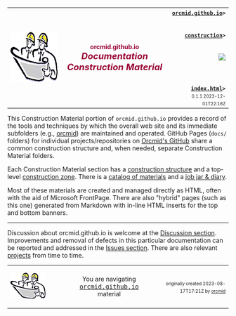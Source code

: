 <!-- index.md 0.1.1                 UTF-8                          2023-12-01
     ----1----|----2----|----3----|----4----|----5----|----6----|----7----|--*

            ORCMID.GITHUB.IO DOCUMENTATION CONSTRUCTION MATERIAL
     -->

#

<table border="0" width="100%">
  <tr>
    <td width="25%" align="left" height="6">
        <a href="./" target="_top">
           <img border="0" src="../images/hardhat-logo.gif"
                width="160" height="115"
                alt="Construction Materials Zone"
                longdesc="Hard Hats Examining Blueprints"
                />
        </a>
    </td>
    <td width="50%" height="6">
      <p align="center"><strong><font color="#990033">orcmid.github.io<br /><big><big><em>
		Documentation Construction Material</em></big></big></font></strong>
      </p>
    </td>
    <td width="25%" valign="middle" align="right">
      <b><code><a href="../" target="top">orcmid.github.io</a>&gt;<br />
	  <a href="./" target="_top">construction</a>&gt;
      </code></b>
      <br /><br />
      <a href="https://clustrmaps.com/site/1bw9w" title="Visit tracker">
            <img src="//www.clustrmaps.com/map_v2.png?d=3-2eQV4fOuelVHp_YtztZ0hl9Uj4ei9zLKw_nRgCgyM&cl=ffffff" />
      </a>
      <br /><br />
      <b><code>
         <a href="index.html" target="_top">index.html</a>&gt;</code></b>
      <br />
      <small><small>
        0.1.1 2023-12-01T22:16Z<!-- MAINTAIN THIS MANUALLY -->
      </small></small>
      </td>
  </tr>
</table>

This Construction Material portion of `orcmid.github.io` provides a record of
the tools and techniques by which the overall web site and its immediate
subfolders (e.g., [orcmid](../orcmid))
are maintained and operated.  GitHub Pages (`docs/` folders) for individual
projects/repositories on [Orcmid's GitHub](https://github.com/orcmid) share a
common construction structure and, when needed, separate Construction Material
folders.

Each Construction Material section has a
[construction structure](index.htm) and a top-level
[construction zone](construction.htm).  There is a
[catalog of materials](c000001.htm) and a
[job jar & diary](c000000.htm).

Most of these materials are created and managed directly as HTML, often with
the aid of Microsoft FrontPage.  There are also "hybrid" pages (such as this
one) generated from Markdown with in-line HTML inserts for the top and bottom
banners.

----

Discussion about orcmid.github.io is welcome at the
[Discussion section](https://github.com/orcmid/orcmid.github.io/discussions).
Improvements and removal of defects in this particular documentation can be
reported and addressed in the
[Issues section](https://github.com/orcmid/orcmid.github.io/issues).  There
are also relevant
[projects](https://github.com/orcmid/orcmid.github.io/projects?type=classic)
from time to time.

<table border="0" cellspacing="3" width="100%">
  <tr>
    <td width="29%">
      <p>
		<a href="index.htm">
		<img border="0" src="../images/hardhat-thumb.gif" width="80" height="60" alt="Construction Structure (Hard Hat Area)"></a></p>
    </td>
    <td width="34%" valign="middle" align="center">
      You are navigating <a href="../"><tt>orcmid.github.io</tt></a> material
    </td>
    <td width="37%">
      <p align="right"><font size="-2">originally created 2023-08-17T17:21Z by
		<a href="../orcmid">orcmid</a></font></p>
    </td>
  </tr>
</table>
<!-- ----1----|----2----|----3----|----4----|----5----|----6----|----7----|--*

     0.1.1 2023-12-01T22:16Z Tidy up
     0.1.0 2023-12-01T21:24Z Redo with hybrid formatting, improved text
     0.0.1 2023-08-28T17:25Z Clarification of scope
     0.0.0 2023-08-17T17:21Z Experimental placeholder

           *** end of orcmid.github.io/construction/index.md ***
     -->
